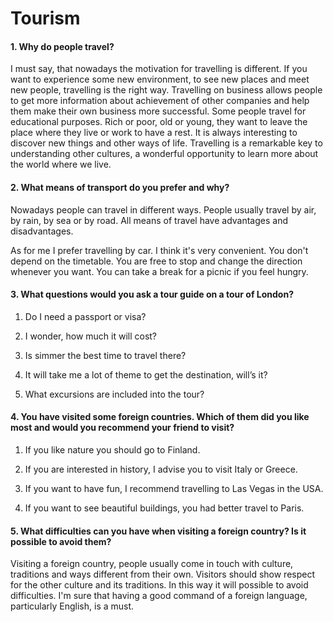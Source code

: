 Tourism
=======

#### 1. Why do people travel?

I must say, that nowadays the motivation for travelling is different. If you
want to experience some new environment, to see new places and meet new people,
travelling is the right way. Travelling on business allows people to get more
information about achievement of other companies and help them make their own
business more successful. Some people travel for educational purposes. Rich or
poor, old or young, they want to leave the place where they live or work to have
a rest. It is always interesting to discover new things and other ways of life.
Travelling is a remarkable key to understanding other cultures, a wonderful
opportunity to learn more about the world where we live.

#### 2. What means of transport do you prefer and why?

Nowadays people can travel in different ways. People usually travel by air, by
rain, by sea or by road. All means of travel have advantages and disadvantages.

As for me I prefer travelling by car. I think it's very convenient. You don't
depend on the timetable. You are free to stop and change the direction whenever
you want. You can take a break for a picnic if you feel hungry.

#### 3. What questions would you ask a tour guide on a tour of London?

1.  Do I need a passport or visa?

2.  I wonder, how much it will cost?

3.  Is simmer the best time to travel there?

4.  It will take me a lot of theme to get the destination, will’s it?

5.  What excursions are included into the tour?

#### 4. You have visited some foreign countries. Which of them did you like most and would you recommend your friend to visit?

1.  If you like nature you should go to Finland.

2.  If you are interested in history, I advise you to visit Italy or Greece.

3.  If you want to have fun, I recommend travelling to Las Vegas in the USA.

4.  If you want to see beautiful buildings, you had better travel to Paris.

#### 5. What difficulties can you have when visiting a foreign country? Is it possible to avoid them?

Visiting a foreign country, people usually come in touch with culture,
traditions and ways different from their own. Visitors should show respect for
the other culture and its traditions. In this way it will possible to avoid
difficulties. I'm sure that having a good command of a foreign language,
particularly English, is a must.

